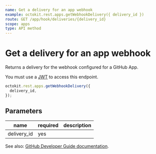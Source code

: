 ```yaml
---
name: Get a delivery for an app webhook
example: octokit.rest.apps.getWebhookDelivery({ delivery_id })
route: GET /app/hook/deliveries/{delivery_id}
scope: apps
type: API method
---
```


# Get a delivery for an app webhook

Returns a delivery for the webhook configured for a GitHub App.

You must use a [JWT](https://docs.github.com/enterprise-cloud@latest//apps/building-github-apps/authenticating-with-github-apps/#authenticating-as-a-github-app) to access this endpoint.

```js
octokit.rest.apps.getWebhookDelivery({
  delivery_id,
});
```

## Parameters

<table>
  <thead>
    <tr>
      <th>name</th>
      <th>required</th>
      <th>description</th>
    </tr>
  </thead>
  <tbody>
    <tr><td>delivery_id</td><td>yes</td><td>

</td></tr>
  </tbody>
</table>

See also: [GitHub Developer Guide documentation](https://docs.github.com/enterprise-cloud@latest//rest/reference/apps#get-a-delivery-for-an-app-webhook).
